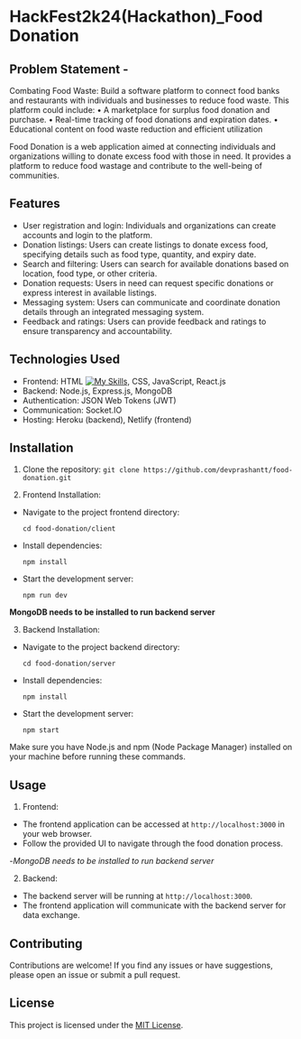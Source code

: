 # HackFest2k24(Hackathon)_Food Donation


## Problem Statement -
Combating Food Waste: Build a software platform to 
connect food banks and restaurants with individuals and 
businesses to reduce food waste. This platform could include:
• A marketplace for surplus food donation and purchase.
• Real-time tracking of food donations and expiration dates.
• Educational content on food waste reduction and efficient 
utilization

Food Donation is a web application aimed at connecting individuals and organizations willing to donate excess food with those in need. It provides a platform to reduce food wastage and contribute to the well-being of communities.

## Features

- User registration and login: Individuals and organizations can create accounts and login to the platform.
- Donation listings: Users can create listings to donate excess food, specifying details such as food type, quantity, and expiry date.
- Search and filtering: Users can search for available donations based on location, food type, or other criteria.
- Donation requests: Users in need can request specific donations or express interest in available listings.
- Messaging system: Users can communicate and coordinate donation details through an integrated messaging system.
- Feedback and ratings: Users can provide feedback and ratings to ensure transparency and accountability.

## Technologies Used

- Frontend: HTML [![My Skills](https://skillicons.dev/icons?i=html)](https://skillicons.dev), CSS, JavaScript, React.js
- Backend: Node.js, Express.js, MongoDB
- Authentication: JSON Web Tokens (JWT)
- Communication: Socket.IO
- Hosting: Heroku (backend), Netlify (frontend)

## Installation

1. Clone the repository: `git clone https://github.com/devprashantt/food-donation.git`

2. Frontend Installation:
- Navigate to the project frontend directory:
  ```
  cd food-donation/client
  ```
- Install dependencies:
  ```
  npm install
  ```
- Start the development server:
  ```
  npm run dev
  ```

**MongoDB needs to be installed to run backend server**

3. Backend Installation:
- Navigate to the project backend directory:
  ```
  cd food-donation/server
  ```
- Install dependencies:
  ```
  npm install
  ```
- Start the development server:
  ```
  npm start
  ```

Make sure you have Node.js and npm (Node Package Manager) installed on your machine before running these commands.

## Usage

1. Frontend:
- The frontend application can be accessed at `http://localhost:3000` in your web browser.
- Follow the provided UI to navigate through the food donation process.

-*MongoDB needs to be installed to run backend server*

2. Backend:
- The backend server will be running at `http://localhost:3000`.
- The frontend application will communicate with the backend server for data exchange.

## Contributing

Contributions are welcome! If you find any issues or have suggestions, please open an issue or submit a pull request.

## License

This project is licensed under the [MIT License](LICENSE).

